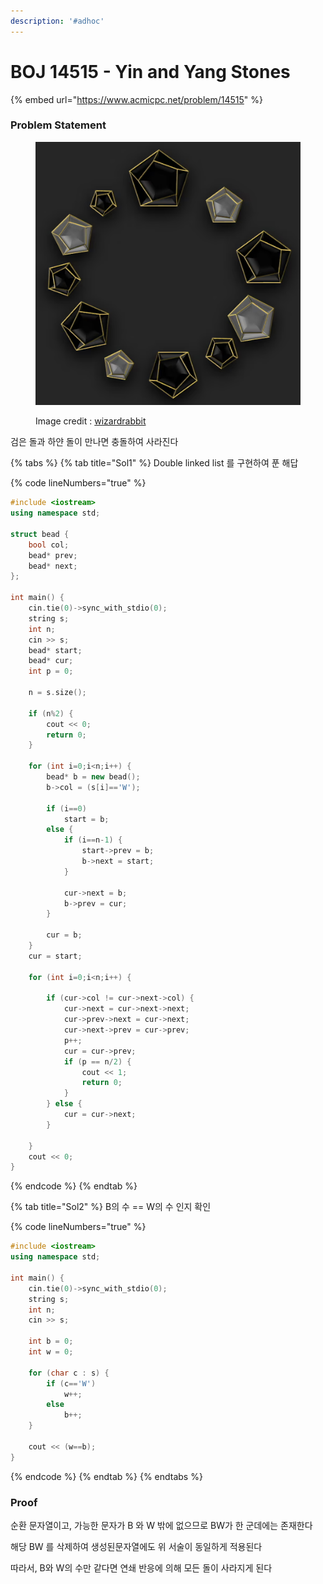 ```yaml
---
description: '#adhoc'
---
```


# BOJ 14515 - Yin and Yang Stones

{% embed url="https://www.acmicpc.net/problem/14515" %}



### Problem Statement

<figure><img src="../.gitbook/assets/image (26).png" alt=""><figcaption><p>Image credit : <a href="https://www.acmicpc.net/user/wizardrabbit">wizardrabbit</a></p></figcaption></figure>

검은 돌과 하얀 돌이 만나면 충돌하여 사라진다



{% tabs %}
{% tab title="Sol1" %}
Double linked list 를 구현하여 푼 해답

{% code lineNumbers="true" %}
```cpp
#include <iostream>
using namespace std;

struct bead {
    bool col;
    bead* prev;
    bead* next;
};

int main() {
    cin.tie(0)->sync_with_stdio(0);
    string s;
    int n;
    cin >> s;
    bead* start;
    bead* cur;
    int p = 0;
    
    n = s.size();
    
    if (n%2) {
        cout << 0;
        return 0;
    }
    
    for (int i=0;i<n;i++) {
        bead* b = new bead();
        b->col = (s[i]=='W');
        
        if (i==0)
            start = b;
        else {
        	if (i==n-1) {
        		start->prev = b;
        		b->next = start;
        	}
        		
        	cur->next = b;
        	b->prev = cur;
        }
        	
        cur = b;
    }
    cur = start;
    
    for (int i=0;i<n;i++) {
    	
    	if (cur->col != cur->next->col) {
    		cur->next = cur->next->next;
    		cur->prev->next = cur->next;
    		cur->next->prev = cur->prev;
    		p++;
    		cur = cur->prev;
    		if (p == n/2) {
    			cout << 1;
    			return 0;
    		}
    	} else {
            cur = cur->next;
        }
    	
    }
    cout << 0;
}
```
{% endcode %}
{% endtab %}

{% tab title="Sol2" %}
B의 수 == W의 수 인지 확인

{% code lineNumbers="true" %}
```cpp
#include <iostream>
using namespace std;

int main() {
    cin.tie(0)->sync_with_stdio(0);
    string s;
    int n;
    cin >> s;
    
    int b = 0;
    int w = 0;
    
    for (char c : s) {
    	if (c=='W')
    		w++;
    	else
    		b++;
    }
    
    cout << (w==b);
}
```
{% endcode %}
{% endtab %}
{% endtabs %}



### Proof

순환 문자열이고, 가능한 문자가 B 와 W 밖에 없으므로 BW가 한 군데에는 존재한다

해당 BW 를 삭제하여 생성된문자열에도 위 서술이 동일하게 적용된다

따라서, B와 W의 수만 같다면 연쇄 반응에 의해 모든 돌이 사라지게 된다
